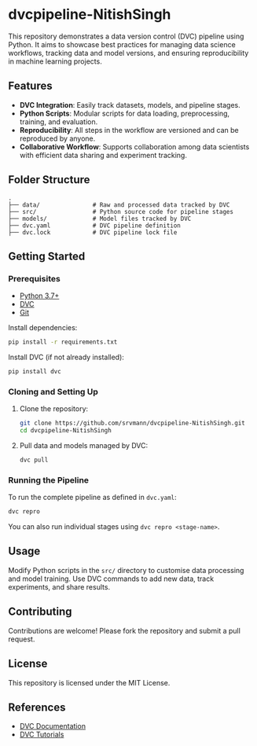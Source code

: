 # dvcpipeline-NitishSingh

This repository demonstrates a data version control (DVC) pipeline using Python. It aims to showcase best practices for managing data science workflows, tracking data and model versions, and ensuring reproducibility in machine learning projects.

## Features

- **DVC Integration**: Easily track datasets, models, and pipeline stages.
- **Python Scripts**: Modular scripts for data loading, preprocessing, training, and evaluation.
- **Reproducibility**: All steps in the workflow are versioned and can be reproduced by anyone.
- **Collaborative Workflow**: Supports collaboration among data scientists with efficient data sharing and experiment tracking.

## Folder Structure

```
.
├── data/               # Raw and processed data tracked by DVC
├── src/                # Python source code for pipeline stages
├── models/             # Model files tracked by DVC
├── dvc.yaml            # DVC pipeline definition
├── dvc.lock            # DVC pipeline lock file

```

## Getting Started

### Prerequisites

- [Python 3.7+](https://www.python.org/downloads/)
- [DVC](https://dvc.org/doc/install)
- [Git](https://git-scm.com/)

Install dependencies:

```bash
pip install -r requirements.txt
```

Install DVC (if not already installed):

```bash
pip install dvc
```

### Cloning and Setting Up

1. Clone the repository:

    ```bash
    git clone https://github.com/srvmann/dvcpipeline-NitishSingh.git
    cd dvcpipeline-NitishSingh
    ```

2. Pull data and models managed by DVC:

    ```bash
    dvc pull
    ```

### Running the Pipeline

To run the complete pipeline as defined in `dvc.yaml`:

```bash
dvc repro
```

You can also run individual stages using `dvc repro <stage-name>`.

## Usage

Modify Python scripts in the `src/` directory to customise data processing and model training. Use DVC commands to add new data, track experiments, and share results.

## Contributing

Contributions are welcome! Please fork the repository and submit a pull request.

## License

This repository is licensed under the MIT License.

## References

- [DVC Documentation](https://dvc.org/doc)
- [DVC Tutorials](https://dvc.org/doc/tutorials)
